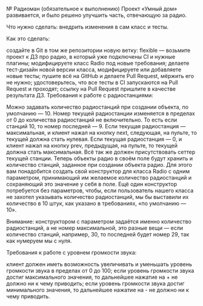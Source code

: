  № Радиоман (обязательное к выполнению)
Проект «Умный дом» развивается, и было решено улучшить часть, отвечающую за радио.

Что нужно сделать: внедрить изменения в сам класс и тесты.

Как это сделать:

создайте в Git в том же репозитории новую ветку: flexible — возьмите проект к ДЗ про радио, в который уже подключены CI и нужные плагины;
модифицируете класс Radio под новые требования;
делаете тест-дизайн новой версии класса, модифицируете или добавляете новые тесты;
пушите всё на GitHub и делаете Pull Request, мёржить его не нужно;
удостоверьтесь, что все тесты в CI запускаются на Pull Request и проходят;
ссылку на Pull Request пришлите в качестве результата ДЗ.
Требования к работе с радиостанциями:

Можно задавать количество радиостанций при создании объекта, по умолчанию — 10.
Номер текущей радиостанции изменяется в пределах от 0 до количества радиостанций не включительно. То есть если станций 10, то номер последней — 9.
Если текущая радиостанция — максимальная, и клиент нажал на кнопку next, следующая, на пульте, то текущей должна стать нулевая.
Если текущая радиостанция — 0, и клиент нажал на кнопку prev, предыдущая, на пульте, то текущей должна стать максимальная.
Всё так же должен присутствовать сеттер текущей станции.
Теперь объекты радио в своём поле будут хранить и количество станций, заданное при создании объекта радио. Для этого вам понадобится создать свой конструктор для класса Radio с одним параметром, принимающий им желаемое количество радиостанций и сохраняющий это значение у себя в поле. Ещё один конструктор потребуется без параметров, чтобы, если пользователь нашего класса не захотел указывать количество радиостанций, мы бы выставили их количество в 10 штук, как указано в требованиях, «по умолчанию — 10».

Внимание: конструктором с параметром задаётся именно количество радиостанций, а не номер максимальной, это разные вещи — если количество станций, например, 30, то последней будет номер 29, так как нумеруем мы с нуля.

Требования к работе с уровнем громкости звука:

клиент должен иметь возможность увеличивать и уменьшать уровень громкости звука в пределах от 0 до 100;
если уровень громкости звука достиг максимального значения, то дальнейшее нажатие на + не должно ни к чему приводить;
если уровень громкости звука достиг минимального значения, то дальнейшее нажатие на - не должно ни к чему приводить.
